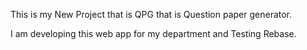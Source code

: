 This is my New Project that is QPG that is Question paper generator.

I am developing this web app for my department and Testing Rebase.
